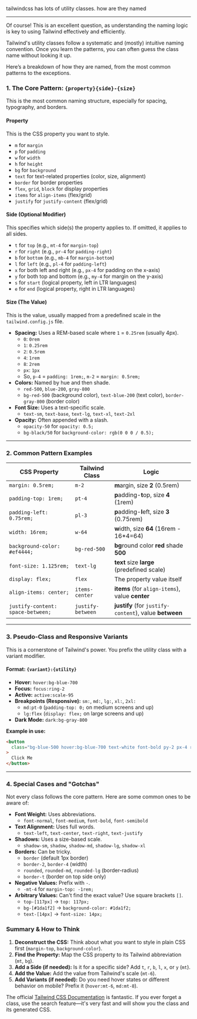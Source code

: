 tailwindcss has lots of utility classes. how are they named

---

Of course! This is an excellent question, as understanding the naming logic is key to using Tailwind effectively and efficiently.

Tailwind's utility classes follow a systematic and (mostly) intuitive naming convention. Once you learn the patterns, you can often guess the class name without looking it up.

Here’s a breakdown of how they are named, from the most common patterns to the exceptions.

### 1. The Core Pattern: `{property}{side}-{size}`

This is the most common naming structure, especially for spacing, typography, and borders.

#### Property

This is the CSS property you want to style.

- `m` for `margin`
- `p` for `padding`
- `w` for `width`
- `h` for `height`
- `bg` for `background`
- `text` for text-related properties (color, size, alignment)
- `border` for border properties
- `flex`, `grid`, `block` for display properties
- `items` for `align-items` (flex/grid)
- `justify` for `justify-content` (flex/grid)

#### Side (Optional Modifier)

This specifies which side(s) the property applies to. If omitted, it applies to all sides.

- `t` for `top` (e.g., `mt-4` for `margin-top`)
- `r` for `right` (e.g., `pr-4` for `padding-right`)
- `b` for `bottom` (e.g., `mb-4` for `margin-bottom`)
- `l` for `left` (e.g., `pl-4` for `padding-left`)
- `x` for both left and right (e.g., `px-4` for padding on the x-axis)
- `y` for both top and bottom (e.g., `my-4` for margin on the y-axis)
- `s` for `start` (logical property, left in LTR languages)
- `e` for `end` (logical property, right in LTR languages)

#### Size (The Value)

This is the value, usually mapped from a predefined scale in the `tailwind.config.js` file.

- **Spacing:** Uses a REM-based scale where `1` = `0.25rem` (usually 4px).
  - `0`: `0rem`
  - `1`: `0.25rem`
  - `2`: `0.5rem`
  - `4`: `1rem`
  - `8`: `2rem`
  - `px`: `1px`
  - So, `p-4` = `padding: 1rem;`, `m-2` = `margin: 0.5rem;`
- **Colors:** Named by hue and then shade.
  - `red-500`, `blue-200`, `gray-800`
  - `bg-red-500` (background color), `text-blue-200` (text color), `border-gray-800` (border color)
- **Font Size:** Uses a text-specific scale.
  - `text-sm`, `text-base`, `text-lg`, `text-xl`, `text-2xl`
- **Opacity:** Often appended with a slash.
  - `opacity-50` for `opacity: 0.5;`
  - `bg-black/50` for `background-color: rgb(0 0 0 / 0.5);`

---

### 2. Common Pattern Examples

| CSS Property                      | Tailwind Class    | Logic                                                  |
| --------------------------------- | ----------------- | ------------------------------------------------------ |
| `margin: 0.5rem;`                 | `m-2`             | **m**argin, size **2** (0.5rem)                        |
| `padding-top: 1rem;`              | `pt-4`            | **p**adding-**t**op, size **4** (1rem)                 |
| `padding-left: 0.75rem;`          | `pl-3`            | **p**adding-**l**eft, size **3** (0.75rem)             |
| `width: 16rem;`                   | `w-64`            | **w**idth, size **64** (16rem - 16\*4=64)              |
| `background-color: #ef4444;`      | `bg-red-500`      | **bg**round color **red** shade **500**                |
| `font-size: 1.125rem;`            | `text-lg`         | **text** size **large** (predefined scale)             |
| `display: flex;`                  | `flex`            | The property value itself                              |
| `align-items: center;`            | `items-center`    | **items** (for `align-items`), value **center**        |
| `justify-content: space-between;` | `justify-between` | **justify** (for `justify-content`), value **between** |

---

### 3. Pseudo-Class and Responsive Variants

This is a cornerstone of Tailwind's power. You prefix the utility class with a variant modifier.

#### Format: `{variant}:{utility}`

- **Hover:** `hover:bg-blue-700`
- **Focus:** `focus:ring-2`
- **Active:** `active:scale-95`
- **Breakpoints (Responsive):** `sm:`, `md:`, `lg:`, `xl:`, `2xl:`
  - `md:pt-0` (`padding-top: 0;` on medium screens and up)
  - `lg:flex` (`display: flex;` on large screens and up)
- **Dark Mode:** `dark:bg-gray-800`

**Example in use:**

```html
<button
  class="bg-blue-500 hover:bg-blue-700 text-white font-bold py-2 px-4 rounded"
>
  Click Me
</button>
```

---

### 4. Special Cases and "Gotchas"

Not every class follows the core pattern. Here are some common ones to be aware of:

- **Font Weight:** Uses abbreviations.
  - `font-normal`, `font-medium`, `font-bold`, `font-semibold`
- **Text Alignment:** Uses full words.
  - `text-left`, `text-center`, `text-right`, `text-justify`
- **Shadows:** Uses a size-based scale.
  - `shadow-sm`, `shadow`, `shadow-md`, `shadow-lg`, `shadow-xl`
- **Borders:** Can be tricky.
  - `border` (default 1px border)
  - `border-2`, `border-4` (width)
  - `rounded`, `rounded-md`, `rounded-lg` (border-radius)
  - `border-t` (border on top side only)
- **Negative Values:** Prefix with `-`.
  - `-mt-4` for `margin-top: -1rem;`
- **Arbitrary Values:** Can't find the exact value? Use square brackets `[]`.
  - `top-[117px]` → `top: 117px;`
  - `bg-[#1da1f2]` → `background-color: #1da1f2;`
  - `text-[14px]` → `font-size: 14px;`

### Summary & How to Think

1.  **Deconstruct the CSS:** Think about what you want to style in plain CSS first (`margin-top`, `background-color`).
2.  **Find the Property:** Map the CSS property to its Tailwind abbreviation (`mt`, `bg`).
3.  **Add a Side (if needed):** Is it for a specific side? Add `t`, `r`, `b`, `l`, `x`, or `y` (`mt`).
4.  **Add the Value:** Add the value from Tailwind's scale (`mt-6`).
5.  **Add Variants (if needed):** Do you need hover states or different behavior on mobile? Prefix it (`hover:mt-6`, `md:mt-8`).

The official [Tailwind CSS Documentation](https://tailwindcss.com/docs) is fantastic. If you ever forget a class, use the search feature—it's very fast and will show you the class and its generated CSS.
